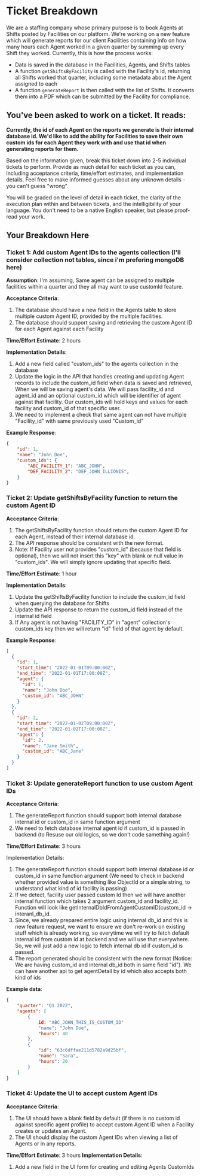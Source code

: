 # Ticket Breakdown
We are a staffing company whose primary purpose is to book Agents at Shifts posted by Facilities on our platform. We're working on a new feature which will generate reports for our client Facilities containing info on how many hours each Agent worked in a given quarter by summing up every Shift they worked. Currently, this is how the process works:

- Data is saved in the database in the Facilities, Agents, and Shifts tables
- A function `getShiftsByFacility` is called with the Facility's id, returning all Shifts worked that quarter, including some metadata about the Agent assigned to each
- A function `generateReport` is then called with the list of Shifts. It converts them into a PDF which can be submitted by the Facility for compliance.

## You've been asked to work on a ticket. It reads:

**Currently, the id of each Agent on the reports we generate is their internal database id. We'd like to add the ability for Facilities to save their own custom ids for each Agent they work with and use that id when generating reports for them.**


Based on the information given, break this ticket down into 2-5 individual tickets to perform. Provide as much detail for each ticket as you can, including acceptance criteria, time/effort estimates, and implementation details. Feel free to make informed guesses about any unknown details - you can't guess "wrong".


You will be graded on the level of detail in each ticket, the clarity of the execution plan within and between tickets, and the intelligibility of your language. You don't need to be a native English speaker, but please proof-read your work.

## Your Breakdown Here

### Ticket 1: Add custom Agent IDs to the agents collection (I'll consider collection not tables, since i'm prefering mongoDB here)

**Assumption**: I'm assuming, Same agent can be assigned to multiple facilities within a quarter and they all may want to use customId feature.

**Acceptance Criteria**:

1. The database should have a new field in the Agents table to store multiple custom Agent ID, provided by the multiple facilities.
2. The database should support saving and retrieving the custom Agent ID for each Agent against each Facility

**Time/Effort Estimate**: 2 hours

**Implementation Details**:

1. Add a new field called "custom_ids" to the agents collection in the database
2. Update the logic in the API that handles creating and updating Agent records to include the custom_id field when data is saved and retrieved, When we will be saving agent's data. We will pass facility_id and agent_id and an optional custom_id which will be identifier of agent against that facility. Our custom_ids will hold keys and values for each facility and custom_id of that specific user.
3. We need to implement a check that same agent can not have multiple "Facility_id" with same previously used "Custom_id"

**Example Response**:
```json
{
    "id": 1,
    "name": "John Doe",
    "custom_ids": {
        "ABC_FACILITY_1": "ABC_JOHN",
        "DEF_FACILITY_2": "DEF_JOHN_ILLIONIS",
    }
}
```

### Ticket 2: Update getShiftsByFacility function to return the custom Agent ID

**Acceptance Criteria**:
1. The getShiftsByFacility function should return the custom Agent ID for each Agent, instead of their internal database id.
2. The API response should be consistent with the new format.
3. Note: If Facility user not provides "custom_id" (because that field is optional), then we will not insert this "key" with blank or null value in "custom_ids". We will simply ignore updating that specific field.

**Time/Effort Estimate**: 1 hour

**Implementation Details**:
1. Update the getShiftsByFacility function to include the custom_id field when querying the database for Shifts
2. Update the API response to return the custom_id field instead of the internal id field
3. If Any agent is not having "FACILITY_ID" in "agent" collection's custom_ids key then we will return "id" field of that agent by default.

**Example Response**:

```json
[
  {
    "id": 1,
    "start_time": "2022-01-01T09:00:00Z",
    "end_time": "2022-01-01T17:00:00Z",
    "agent": {
      "id": 1,
      "name": "John Doe",
      "custom_id": "ABC_JOHN"
    }
  },
  {
    "id": 2,
    "start_time": "2022-01-02T09:00:00Z",
    "end_time": "2022-01-02T17:00:00Z",
    "agent": {
      "id": 2,
      "name": "Jane Smith",
      "custom_id": "ABC_Jane"
    }
  }
]
```

### Ticket 3: Update generateReport function to use custom Agent IDs

**Acceptance Criteria**:
1. The generateReport function should support both internal database internal id or custom_id in same function argument
2. We need to fetch database internal agent id if custom_id is passed in backend (to Resuse our old logics, so we don't code samething again!)


**Time/Effort Estimate**: 3 hours

Implementation Details:
1. The generateReport function should support both internal database id or custom_id in same function argument (We need to check in backend whether provided value is something like ObjectId or a simple string, to understand what kind of id facility is passing)
2. If we detect, facility user passed custom Id then we will have another internal function which takes 2 argument custom_id and facility_id. Function will look like getInternalDbIdFromAgentCustomID(custom_id -> interanl_db_id.
3. Since, we already prepared entire logic using internal db_id and this is new feature request, we want to ensure we don't re-work on existing stuff which is already working, so everytime we will try to fetch default internal id from custom id at backend and we will use that everywhere. So, we will just add a new logic to fetch internal db id if custom_id is passed.
4. The report generated should be consistent with the new format (Notice: We are having custom_id and internal db_id both in same field "id"). We can have another api to get agentDetail by id which also accepts both kind of ids

**Example data**:

```json
{
    "quarter": "Q1 2022",
    "agents": [
        {   
            id: "ABC_JOHN_THIS_IS_CUSTOM_ID"
            "name": "John Doe",
            "hours": 40
        },
        {
            "id": "63c6dffae211d5782a9d25bf",
            "name": "Sara",
            "hours": 20
        }
    ]
}
```

### Ticket 4: Update the UI to accept custom Agent IDs

**Acceptance Criteria**:
1. The UI should have a blank field by default (if there is no custom id against specific agent profile) to accept custom Agent ID when a Facility creates or updates an Agent.
2. The UI should display the custom Agent IDs when viewing a list of Agents or in any reports.

**Time/Effort Estimate**: 3 hours
**Implementation Details**:
1. Add a new field in the UI form for creating and editing Agents CustomIds
